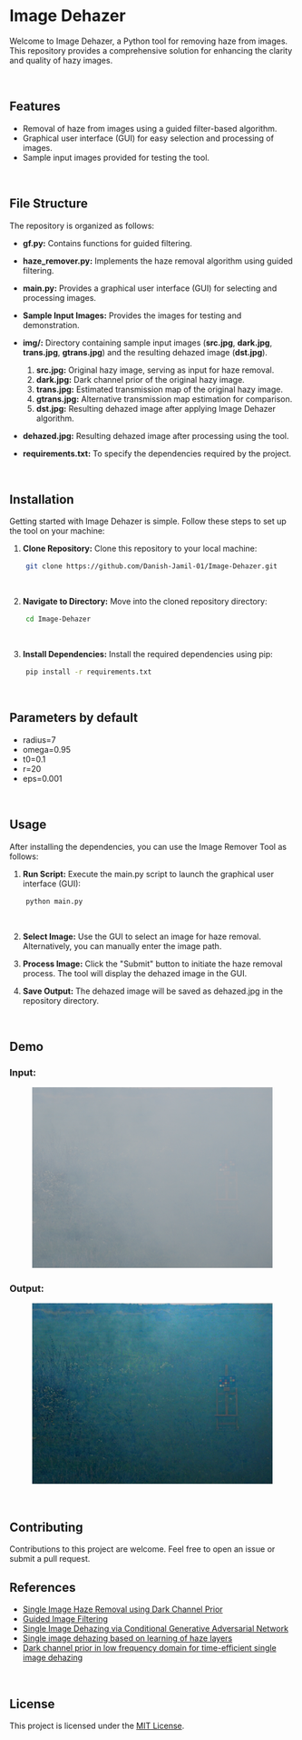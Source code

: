 # Image Dehazer

Welcome to Image Dehazer, a Python tool for removing haze from images. This repository provides a comprehensive solution for enhancing the clarity and quality of hazy images.

<br>

## Features
- Removal of haze from images using a guided filter-based algorithm.
- Graphical user interface (GUI) for easy selection and processing of images.
- Sample input images provided for testing the tool.

<br>

## File Structure
The repository is organized as follows:

- **gf.py:** Contains functions for guided filtering.
- **haze_remover.py:** Implements the haze removal algorithm using guided filtering.
- **main.py:** Provides a graphical user interface (GUI) for selecting and processing images.
- **Sample Input Images:** Provides the images for testing and demonstration.
- **img/:** Directory containing sample input images (**src.jpg**, **dark.jpg**, **trans.jpg**, **gtrans.jpg**) and the resulting dehazed image (**dst.jpg**).

    1. **src.jpg:** Original hazy image, serving as input for haze removal.
    2. **dark.jpg:** Dark channel prior of the original hazy image.
    3. **trans.jpg:** Estimated transmission map of the original hazy image.
    4. **gtrans.jpg:** Alternative transmission map estimation for comparison.
    5. **dst.jpg:** Resulting dehazed image after applying Image Dehazer algorithm.

- **dehazed.jpg:** Resulting dehazed image after processing using the tool.
- **requirements.txt:** To specify the dependencies required by the project.

<br>

## Installation
Getting started with Image Dehazer is simple. Follow these steps to set up the tool on your machine:

1. **Clone Repository:** Clone this repository to your local machine:

```bash
    git clone https://github.com/Danish-Jamil-01/Image-Dehazer.git
```
<br>

2. **Navigate to Directory:** Move into the cloned repository directory:

```bash
    cd Image-Dehazer
```
<br>

3. **Install Dependencies:** Install the required dependencies using pip:

```bash
    pip install -r requirements.txt
```

<br>

## Parameters by default
- radius=7
- omega=0.95
- t0=0.1
- r=20
- eps=0.001

<br>

## Usage
After installing the dependencies, you can use the Image Remover Tool as follows:

1. **Run Script:** Execute the main.py script to launch the graphical user interface (GUI):
```bash
    python main.py
```
<br>

2. **Select Image:** Use the GUI to select an image for haze removal. Alternatively, you can manually enter the image path.

3. **Process Image:** Click the "Submit" button to initiate the haze removal process. The tool will display the dehazed image in the GUI.

4. **Save Output:** The dehazed image will be saved as dehazed.jpg in the repository directory.

<br>

## Demo

### Input:
<figure class="half">
    <img src="Sample Input Images/02_hazy.png">
</figure>

### Output:
<figure class="half">
    <img src="dehazed.jpg">
</figure>
<br>

## Contributing
Contributions to this project are welcome. Feel free to open an issue or submit a pull request.
<br>

## References

- [Single Image Haze Removal using Dark Channel Prior](https://ieeexplore.ieee.org/document/5567108)
- [Guided Image Filtering](https://ieeexplore.ieee.org/document/6319316)
- [Single Image Dehazing via Conditional Generative Adversarial Network](https://ieeexplore.ieee.org/document/8578954)
- [Single image dehazing based on learning of haze layers](https://www.sciencedirect.com/science/article/abs/pii/S092523122030028X)
- [Dark channel prior in low frequency domain for time-efficient single image dehazing](https://www.tandfonline.com/doi/abs/10.1080/19479832.2024.2314503)

<br>
 
## License
This project is licensed under the [MIT License](LICENSE).
